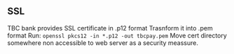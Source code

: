 ## SSL

TBC bank provides SSL certificate in .p12 format
Trasnform it into .pem format
Run: `openssl pkcs12 -in *.p12 -out tbcpay.pem`
Move cert directory somewhere non accessible to web server as a security meassure.
